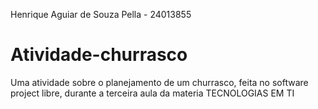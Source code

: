 Henrique Aguiar de Souza Pella - 24013855
# Atividade-churrasco

Uma atividade sobre o planejamento de um churrasco, feita no software project libre, durante a terceira aula da materia TECNOLOGIAS EM TI
